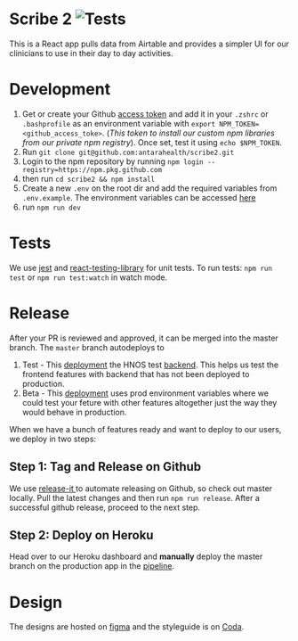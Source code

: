 # Scribe 2 ![Tests](https://github.com/antarahealth/scribe2/workflows/CI/badge.svg?branch=master)

This is a React app pulls data from Airtable and provides a simpler UI for our clinicians to use in their day to day activities.

# Development

1. Get or create your Github [access token](https://docs.github.com/en/free-pro-team@latest/github/authenticating-to-github/creating-a-personal-access-token) and add it in your `.zshrc` or `.bashprofile` as an environment variable with `export NPM_TOKEN=<github_access_toke>`. (_This token to install our custom npm libraries from our private npm registry_). Once set, test it using `echo $NPM_TOKEN`.
2. Run `git clone git@github.com:antarahealth/scribe2.git`
3. Login to the npm repository by running `npm login --registry=https://npm.pkg.github.com`
4. then run `cd scribe2 && npm install`
5. Create a new `.env` on the root dir and add the required variables from `.env.example`. The environment variables can be accessed [here](https://antara.1password.com/vaults/vlce5zlfjwpfukscylhotjfbga/allitems/2xfh2jcgdj4y6hfelfe3h2hf3a)
6. run `npm run dev`

# Tests

We use [jest](https://jestjs.io/) and [react-testing-library](https://testing-library.com/docs/react-testing-library/intro/) for unit tests. To run tests: `npm run test` or `npm run test:watch` in watch mode.

# Release

After your PR is reviewed and approved, it can be merged into the master branch. The `master` branch autodeploys to

1. Test - This [deployment](hn-dashboard-test.herokuapp.com) the HNOS test [backend](https://antara-hnos-test.herokuapp.com/graphql/). This helps us test the frontend features with backend that has not been deployed to production.
2. Beta - This [deployment](hn-dashboard-beta.herokuapp.com) uses prod environment variables where we could test your feture with other features altogether just the way they would behave in production.

When we have a bunch of features ready and want to deploy to our users, we deploy in two steps:

## Step 1: Tag and Release on Github

We use [release-it ](https://github.com/release-it/release-it) to automate releasing on Github, so check out master locally. Pull the latest changes and then run `npm run release`. After a successful github release, proceed to the next step.

## Step 2: Deploy on Heroku

Head over to our Heroku dashboard and **manually** deploy the master branch on the production app in the [pipeline](https://dashboard.heroku.com/pipelines/0a14a346-098f-4411-b64c-dfb0198da040).

# Design

The designs are hosted on [figma](https://www.figma.com/file/zoM5pHUmM8SKHQQSyOfVkV/HN-Dashboard?node-id=574%3A1) and the styleguide is on [Coda](https://coda.io/d/Design-System_d7jJWI59uLp/Meeting-Notes_sub2f#_lukZq).
